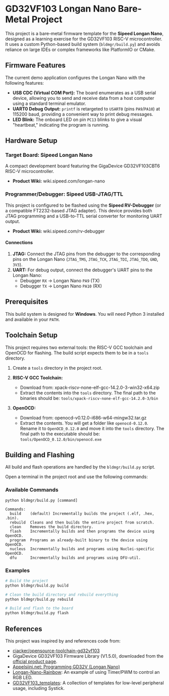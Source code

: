 # GD32VF103 Longan Nano Bare-Metal Project

This project is a bare-metal firmware template for the **Sipeed Longan Nano**, designed as a learning exercise for the GD32VF103 RISC-V microcontroller. It uses a custom Python-based build system (`bldmgr/build.py`) and avoids reliance on large IDEs or complex frameworks like PlatformIO or CMake.

## Firmware Features

The current demo application configures the Longan Nano with the following features:

*   **USB CDC (Virtual COM Port):** The board enumerates as a USB serial device, allowing you to send and receive data from a host computer using a standard terminal emulator.
*   **UART0 Debug Output:** `printf` is retargeted to `USART0` (pins `PA9`/`PA10`) at 115200 baud, providing a convenient way to print debug messages.
*   **LED Blink:** The onboard LED on pin `PC13` blinks to give a visual "heartbeat," indicating the program is running.

## Hardware Setup

### Target Board: Sipeed Longan Nano

A compact development board featuring the GigaDevice GD32VF103CBT6 RISC-V microcontroller.
*   **Product Wiki:** wiki.sipeed.com/longan-nano

### Programmer/Debugger: Sipeed USB-JTAG/TTL

This project is configured to be flashed using the **Sipeed RV-Debugger** (or a compatible FT2232-based JTAG adapter). This device provides both JTAG programming and a USB-to-TTL serial converter for monitoring UART output.
*   **Product Wiki:** wiki.sipeed.com/rv-debugger

#### Connections

1.  **JTAG:** Connect the JTAG pins from the debugger to the corresponding pins on the Longan Nano (`JTAG_TMS`, `JTAG_TCK`, `JTAG_TDI`, `JTAG_TDO`, `GND`, `3V3`).
2.  **UART:** For debug output, connect the debugger's UART pins to the Longan Nano:
    *   Debugger `RX` -> Longan Nano `PA9` (TX)
    *   Debugger `TX` -> Longan Nano `PA10` (RX)

## Prerequisites

This build system is designed for **Windows**. You will need Python 3 installed and available in your `PATH`.

## Toolchain Setup

This project requires two external tools: the RISC-V GCC toolchain and OpenOCD for flashing. The build script expects them to be in a `tools` directory.

1.  Create a `tools` directory in the project root.

2.  **RISC-V GCC Toolchain:**
    *   Download from: xpack-riscv-none-elf-gcc-14.2.0-3-win32-x64.zip
    *   Extract the contents into the `tools` directory. The final path to the binaries should be: `tools/xpack-riscv-none-elf-gcc-14.2.0-3/bin`

3.  **OpenOCD:**
    *   Download from: openocd-v0.12.0-i686-w64-mingw32.tar.gz
    *   Extract the contents. You will get a folder like `openocd-0.12.0`. Rename it to `OpenOCD_0.12.0` and move it into the `tools` directory. The final path to the executable should be: `tools/OpenOCD_0.12.0/bin/openocd.exe`

## Building and Flashing

All build and flash operations are handled by the `bldmgr/build.py` script.

Open a terminal in the project root and use the following commands:

### Available Commands

```
python bldmgr/build.py [command]

Commands:
  build    (default) Incrementally builds the project (.elf, .hex, .bin).
  rebuild  Cleans and then builds the entire project from scratch.
  clean    Removes the build directory.
  flash    Incrementally builds and then programs the device using OpenOCD.
  program  Programs an already-built binary to the device using OpenOCD.
  nucleus  Incrementally builds and programs using Nuclei-specific OpenOCD.
  dfu      Incrementally builds and programs using DFU-util.
```

### Examples

```bash
# Build the project
python bldmgr/build.py build

# Clean the build directory and rebuild everything
python bldmgr/build.py rebuild

# Build and flash to the board
python bldmgr/build.py flash
```

## References

This project was inspired by and references code from:
*   [cjacker/opensource-toolchain-gd32vf103](https://github.com/cjacker/opensource-toolchain-gd32vf103)
*   GigaDevice GD32VF103 Firmware Library (V1.5.0), downloaded from the [official product page](https://www.gigadevice.com/microcontrollers/gd32vf103/).
*   [Appelsiini.net: Programming GD32V (Longan Nano)](https://www.appelsiini.net/2020/programming-gd32v-longan-nano/)
*   [Longan-Nano-Rainbow](https://github.com/joba-1/Longan-Nano-Rainbow/tree/main): An example of using Timer/PWM to control an RGB LED.
*   [GD32VF103_templates](https://github.com/WRansohoff/GD32VF103_templates/tree/master): A collection of templates for low-level peripheral usage, including Systick.
